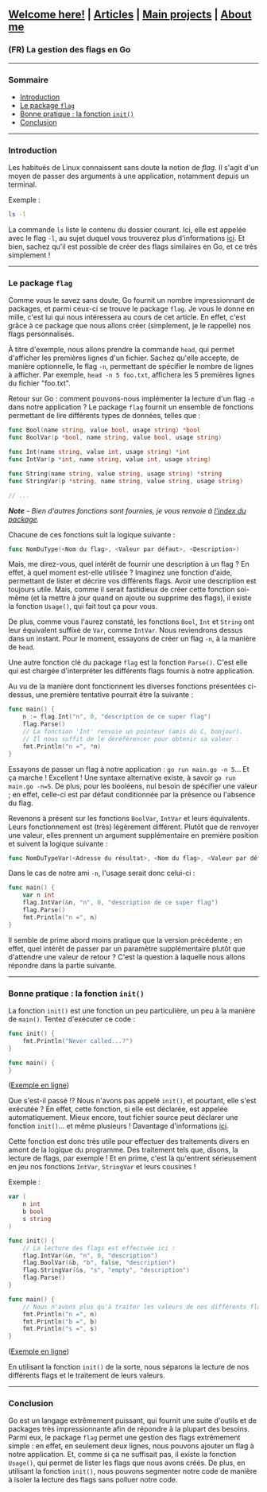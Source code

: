 ## [Welcome here!](https://vpenando.github.io) | [Articles](https://vpenando.github.io/articles.html) | [Main projects](https://vpenando.github.io/projects.html) | [About me](https://vpenando.github.io/about.html)

### (FR) La gestion des flags en Go

---

### Sommaire
* [Introduction](#introduction)
* [Le package `flag`](#le-package-flag)
* [Bonne pratique : la fonction `init()`](#bonne-pratique--la-fonction-init)
* [Conclusion](#conclusion)

---

### Introduction
Les habitués de Linux connaissent sans doute la notion de *flag*. Il s'agit d'un moyen de passer des arguments à une application, notamment depuis un terminal.

Exemple :
```sh
ls -l
```
La commande `ls` liste le contenu du dossier courant. Ici, elle est appelée avec le flag `-l`, au sujet duquel vous trouverez plus d'informations [ici](http://manpagesfr.free.fr/man/man1/ls.1.html).
Et bien, sachez qu'il est possible de créer des flags similaires en Go, et ce très simplement !

---

### Le package `flag`
Comme vous le savez sans doute, Go fournit un nombre impressionnant de packages, et parmi ceux-ci se trouve le package `flag`. Je vous le donne en mille, c'est lui qui nous intéressera au cours de cet article. En effet, c'est grâce à ce package que nous allons créer (simplement, je le rappelle) nos flags personnalisés.

À titre d'exemple, nous allons prendre la commande `head`, qui permet d'afficher les premières lignes d'un fichier. Sachez qu'elle accepte, de manière optionnelle, le flag `-n`, permettant de spécifier le nombre de lignes à afficher.
Par exemple, `head -n 5 foo.txt`, affichera les 5 premières lignes du fichier "foo.txt".

Retour sur Go : comment pouvons-nous implémenter la lecture d'un flag `-n` dans notre application ?
Le package `flag` fournit un ensemble de fonctions permettant de lire différents types de données, telles que :
```go
func Bool(name string, value bool, usage string) *bool
func BoolVar(p *bool, name string, value bool, usage string)

func Int(name string, value int, usage string) *int
func IntVar(p *int, name string, value int, usage string)

func String(name string, value string, usage string) *string
func StringVar(p *string, name string, value string, usage string)

// ...
```
***Note** - Bien d'autres fonctions sont fournies, je vous renvoie à [l'index du package](https://golang.org/pkg/flag/#pkg-index).*

Chacune de ces fonctions suit la logique suivante :
```go
func NomDuType(<Nom du flag>, <Valeur par défaut>, <Description>)
```
Mais, me direz-vous, quel intérêt de fournir une description à un flag ? En effet, à quel moment est-elle utilisée ? Imaginez une fonction d'aide, permettant de lister et décrire vos différents flags. Avoir une description est toujours utile. Mais, comme il serait fastidieux de créer cette fonction soi-même (et la mettre à jour quand on ajoute ou supprime des flags), il existe la fonction `Usage()`, qui fait tout ça pour vous.

De plus, comme vous l'aurez constaté, les fonctions `Bool`, `Int` et `String` ont leur équivalent suffixé de `Var`, comme `IntVar`. Nous reviendrons dessus dans un instant. Pour le moment, essayons de créer un flag `-n`, à la manière de `head`.

Une autre fonction clé du package `flag` est la fonction `Parse()`. C'est elle qui est chargée d'interpréter les différents flags fournis à notre application.

Au vu de la manière dont fonctionnent les diverses fonctions présentées ci-dessus, une première tentative pourrait être la suivante :
```go
func main() {
    n := flag.Int("n", 0, "description de ce super flag")
    flag.Parse()
    // La fonction 'Int' renvoie un pointeur (amis du C, bonjour).
    // Il nous suffit de le déréférencer pour obtenir sa valeur :
    fmt.Println("n =", *n)
}
```
Essayons de passer un flag à notre application : `go run main.go -n 5`... Et ça marche ! Excellent ! Une syntaxe alternative existe, à savoir `go run main.go -n=5`. De plus, pour les booléens, nul besoin de spécifier une valeur ; en effet, celle-ci est par défaut conditionnée par la présence ou l'absence du flag.

Revenons à présent sur les fonctions `BoolVar`, `IntVar` et leurs équivalents. Leurs fonctionnement est (très) légèrement différent. Plutôt que de renvoyer une valeur, elles prennent un argument supplémentaire en première position et suivent la logique suivante :
```go
func NomDuTypeVar(<Adresse du résultat>, <Nom du flag>, <Valeur par défaut>, <Description>)
```
Dans le cas de notre ami `-n`, l'usage serait donc celui-ci :
```go
func main() {
    var n int
    flag.IntVar(&n, "n", 0, "description de ce super flag")
    flag.Parse()
    fmt.Println("n =", n)
}
```
Il semble de prime abord moins pratique que la version précédente ; en effet, quel intérêt de passer par un paramètre supplémentaire plutôt que d'attendre une valeur de retour ? C'est la question à laquelle nous allons répondre dans la partie suivante.

---

### Bonne pratique : la fonction `init()`
La fonction `init()` est une fonction un peu particulière, un peu à la manière de `main()`. Tentez d'exécuter ce code :
```go
func init() {
    fmt.Println("Never called...?")
}

func main() {
}
```
([Exemple en ligne](https://play.golang.org/p/wth4TMNhcAb))

Que s'est-il passé !? Nous n'avons pas appelé `init()`, et pourtant, elle s'est exécutée ? En effet, cette fonction, si elle est déclarée, est appelée automatiquement. Mieux encore, tout fichier source peut déclarer une fonction `init()`... et même plusieurs ! Davantage d'informations [ici](https://golang.org/doc/effective_go.html#init).

Cette fonction est donc très utile pour effectuer des traitements divers en amont de la logique du programme. Des traitement tels que, disons, la lecture de flags, par exemple ! Et en prime, c'est là qu'entrent sérieusement en jeu nos fonctions `IntVar`, `StringVar` et leurs cousines !

Exemple :
```go
var (
    n int
    b bool
    s string
)

func init() {
    // La lecture des flags est effectuée ici :
    flag.IntVar(&n, "n", 0, "description")
    flag.BoolVar(&b, "b", false, "description")
    flag.StringVar(&s, "s", "empty", "description")
    flag.Parse()
}

func main() {
    // Nous n'avons plus qu'à traiter les valeurs de nos différents flags :
    fmt.Println("n =", n)
    fmt.Println("b =", b)
    fmt.Println("s =", s)
}
```
([Exemple en ligne](https://play.golang.org/p/xMh6ngRG4Az))

En utilisant la fonction `init()` de la sorte, nous séparons la lecture de nos différents flags et le traitement de leurs valeurs.

---

### Conclusion
Go est un langage extrêmement puissant, qui fournit une suite d'outils et de packages très impressionnante afin de répondre à la plupart des besoins. Parmi eux, le package `flag` permet une gestion des flags extrêmement simple : en effet, en seulement deux lignes, nous pouvons ajouter un flag à notre application. Et, comme si ça ne suffisait pas, il existe la fonction `Usage()`, qui permet de lister les flags que nous avons créés.
De plus, en utilisant la fonction `init()`, nous pouvons segmenter notre code de manière à isoler la lecture des flags sans polluer notre code.
